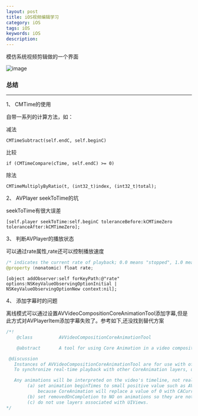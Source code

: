 ```yaml
---
layout: post
title: iOS视频编辑学习
category: iOS
tags: iOS
keywords: iOS
description:
---
```


模仿系统视频剪辑做的一个界面

![image](/assets/uploads/Untitled.gif)

###	总结
---

1、	CMTime的使用

自带一系列的计算方法，如：

减法

`CMTimeSubtract(self.endC, self.beginC)`

比较

`if (CMTimeCompare(cTime, self.endC) >= 0)`

除法

`CMTimeMultiplyByRatio(t, (int32_t)index, (int32_t)total);`

2、	AVPlayer seekToTime的坑

seekToTime有很大误差

`[self.player seekToTime:self.beginC toleranceBefore:kCMTimeZero toleranceAfter:kCMTimeZero];`

3、	判断AVPlayer的播放状态

可以通过rate属性,rate还可以控制播放速度

```swift
/* indicates the current rate of playback; 0.0 means "stopped", 1.0 means "play at the natural rate of the current item" */
@property (nonatomic) float rate;
```

`[object addObserver:self forKeyPath:@"rate" options:NSKeyValueObservingOptionInitial | NSKeyValueObservingOptionNew context:nil];`

4、	添加字幕时的问题

离线模式可以通过设置AVVideoCompositionCoreAnimationTool添加字幕,但是此方式对AVPlayerItem添加字幕失败了。参考如下,还没找到替代方案

```swift
/*!
    @class			AVVideoCompositionCoreAnimationTool

    @abstract		A tool for using Core Animation in a video composition.

 @discussion
   Instances of AVVideoCompositionCoreAnimationTool are for use with offline rendering (AVAssetExportSession and AVAssetReader), not with AVPlayer.
   To synchronize real-time playback with other CoreAnimation layers, use AVSynchronizedLayer.

   Any animations will be interpreted on the video's timeline, not real-time, so
		(a) set animation beginTimes to small positive value such as AVCoreAnimationBeginTimeAtZero rather than 0,
		    because CoreAnimation will replace a value of 0 with CACurrentMediaTime();
		(b) set removedOnCompletion to NO on animations so they are not automatically removed;
		(c) do not use layers associated with UIViews.
*/
```
